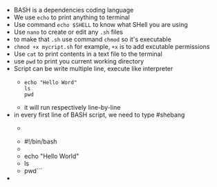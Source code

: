 - BASH is a dependencies coding language
- We use `echo` to print anything to terminal
- Use command `echo $SHELL` to know what SHell you are using
- Use `nano` to create or edit any `.sh` files
- to make that `.sh` use command `chmod` so it's executable
- `chmod +x mycript.sh` for example, `+x` is to add excutable permissions
- Use `cat` to print contents in a text file to the terminal
- use `pwd` to print you current working directory
- Script can be write multiple line, execute like interpreter
	- ```
	  echo "Hello Word"
	  ls
	  pwd
	  ```
	- it will run respectively line-by-line
- in every first line of BASH script, we need to type #shebang
	- ```
	- #!/bin/bash
	-
	- echo "Hello World"
	- ls
	- pwd```
-
